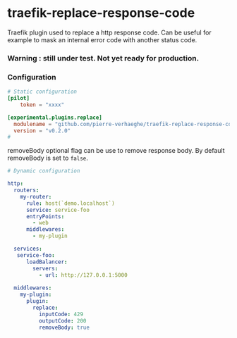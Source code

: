 # traefik-replace-response-code
Traefik plugin used to replace a http response code. Can be useful for example to mask an internal error code with another status code.


### Warning : still under test. Not yet ready for production.


### Configuration



```toml
# Static configuration
[pilot]
    token = "xxxx"

[experimental.plugins.replace]
  modulename = "github.com/pierre-verhaeghe/traefik-replace-response-code"
  version = "v0.2.0"
#
```
removeBody optional flag can be use to remove response body. By default removeBody is set to `false`.
```yaml
# Dynamic configuration

http:
  routers:
    my-router:
      rule: host(`demo.localhost`)
      service: service-foo
      entryPoints:
        - web
      middlewares:
        - my-plugin

  services:
   service-foo:
      loadBalancer:
        servers:
          - url: http://127.0.0.1:5000
  
  middlewares:
    my-plugin:
      plugin:
        replace:
          inputCode: 429
          outputCode: 200
          removeBody: true
```